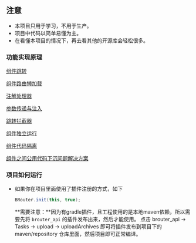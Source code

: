 

## 注意
- 本项目只用于学习，不用于生产。
- 项目中代码以简单易懂为主。
- 在看懂本项目的情况下，再去看其他的开源库会轻松很多。



### 功能实现原理
[组件跳转](组件跳转.md)

[组件路由懒加载](组件路由懒加载.md)

[注解处理器](注解处理器要点.md)

[参数传递与注入](参数传递与注入.md)

[跳转拦截器](跳转拦截器.md)

[组件独立运行](组件独立运行.md)

[组件代码隔离](组件代码隔离.md)

[组件之间公用代码下沉问题解决方案](组件之间公用代码下沉问题解决方案.md)



### 项目如何运行
- 如果你在项目里面使用了插件注册的方式，如下

    ```java
    BRouter.init(this, true);
    ```

    **需要注意：**因为有gradle插件，且工程使用的是本地maven依赖，所以需要先将 `brouter_api` 的插件发布出来，然后才能使用。
    点击 brouter_api -> Tasks -> upload -> uploadArchives 即可将插件发布到项目下的 maven/repository  仓库里面，然后项目即可正常编译。